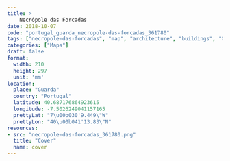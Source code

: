 ```yaml
---
title: > 
    Necrópole das Forcadas
date: 2018-10-07
code: "portugal_guarda_necropole-das-forcadas_361780"
tags: ["necropole-das-forcadas", "map", "architecture", "buildings", "Guarda", "Portugal"]
categories: ["Maps"]
draft: false
format:
  width: 210
  height: 297
  unit: 'mm'
location:
  place: "Guarda"
  country: "Portugal"
  latitude: 40.687176864923615
  longitude: -7.5026249041157165
  prettyLat: "7\u00b030'9.449\"W"
  prettyLon: "40\u00b041'13.83\"N"
resources:
- src: "necropole-das-forcadas_361780.png"
  title: "Cover"
  name: cover
---
```

